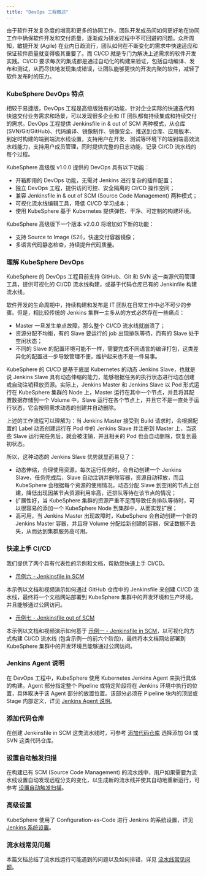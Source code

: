 ```yaml
---
title: "DevOps 工程概述"
---
```


由于软件开发复杂度的增高和更多的协同工作，团队开发成员间如何更好地在协同工作中确保软件开发和交付质量，逐渐成为研发过程中不可回避的问题。众所周知，敏捷开发 (Agile) 在业内日趋流行，团队如何在不断变化的需求中快速适应和保证软件质量就变得极其重要了。而 CI/CD 就是专门为解决上述需求的软件开发实践。CI/CD 要求每次的集成都是通过自动化的构建来验证，包括自动编译、发布和测试，从而尽快地发现集成错误，让团队能够更快的开发内聚的软件，减轻了软件发布时的压力。

### KubeSphere DevOps 特点

相较于易捷版，DevOps 工程是高级版独有的功能，针对企业实际的快速迭代和快速交付业务需求和场景，可以发现很多企业和 IT 团队都有持续集成和持续交付的需求。DevOps 工程提供 Jenkinsfile in & out of SCM 两种模式，从仓库 (SVN/Git/GitHub)、代码编译、镜像制作、镜像安全、推送到仓库、应用版本、到定时构建的端到端流水线设置，支持用户在开发、测试等环境下的端到端高效流水线能力，支持用户成员管理，同时提供完整的日志功能，记录 CI/CD 流水线的每个过程。


KubeSphere 高级版 v1.0.0 提供的 DevOps 具有以下功能：


- 开箱即用的 DevOps 功能，无需对 Jenkins 进行复杂的插件配置；
- 独立 DevOps 工程，提供访问可控、安全隔离的 CI/CD 操作空间；
- 兼容 Jenkinsfile in & out of SCM (Source Code Management) 两种模式；
- 可视化流水线编辑工具，降低 CI/CD 学习成本；
- 使用 KubeSphere 基于 Kubernetes 提供弹性、干净、可定制的构建环境。

KubeSphere 高级版下一个版本 v2.0.0 将增加如下新的功能：


- 支持 Source to Image (S2I)，快速交付容器镜像；
- 多语言代码静态检查，持续提升代码质量。

### 理解 KubeSphere DevOps

KubeSphere 的 DevOps 工程目前支持 GitHub、Git 和 SVN 这一类源代码管理工具，提供可视化的 CI/CD 流水线构建，或基于代码仓库已有的 Jenkinfile 构建流水线。

软件开发的生命周期中，持续构建和发布是 IT 团队在日常工作中必不可少的步骤。但是，相比较传统的 Jenkins 集群一主多从的方式必然存在一些痛点：

- Master 一旦发生单点故障，那么整个 CI/CD 流水线就崩溃了；
- 资源分配不均衡，有的 Slave 要运行的 job 出现排队等待，而有的 Slave 处于空闲状态；
- 不同的 Slave 的配置环境可能不一样，需要完成不同语言的编译打包，这类差异化的配置进一步导致管理不便，维护起来也不是一件易事。

KubeSphere 的 CI/CD 是基于底层 Kubernetes 的动态 Jenkins Slave，也就是说 Jenkins Slave 具有动态伸缩的能力，能够根据任务的执行状态进行动态创建或自动注销释放资源。实际上，Jenkins Master 和 Jenkins Slave 以 Pod 形式运行在 KubeSphere 集群的 Node 上，Master 运行在其中一个节点，并且将其配置数据存储到一个 Volume 中，Slave 运行在各个节点上，并且它不是一直处于运行状态，它会按照需求动态的创建并自动删除。

上述的工作流程可以理解为：当 Jenkins Master 接受到 Build 请求时，会根据配置的 Label 动态创建运行在 Pod 中的 Jenkins Slave 并注册到 Master 上，当这些 Slave 运行完任务后，就会被注销，并且相关的 Pod 也会自动删除，恢复到最初状态。

所以，这种动态的 Jenkins Slave 优势就显而易见了：

- 动态伸缩，合理使用资源，每次运行任务时，会自动创建一个 Jenkins Slave，任务完成后，Slave 自动注销并删除容器，资源自动释放，而且 KubeSphere 会根据每个资源的使用情况，动态分配 Slave 到空闲的节点上创建，降低出现因某节点资源利用率高，还排队等待在该节点的情况；
- 扩展性好，当 KubeSphere 集群的资源严重不足而导致任务排队等待时，可以很容易的添加一个 KubeSphere Node 到集群中，从而实现扩展；
- 高可用，当 Jenkins Master 出现故障时，KubeSphere 会自动创建一个新的 Jenkins Master 容器，并且将 Volume 分配给新创建的容器，保证数据不丢失，从而达到集群服务高可用。

### 快速上手 CI/CD

我们提供了两个具有代表性的示例和文档，帮助您快速上手 CI/CD。

- [示例六 - Jenkinsfile in SCM](../../quick-start/jenkinsfile-in-scm)

本示例以文档和视频演示如何通过 GitHub 仓库中的 Jenkinsfile 来创建 CI/CD 流水线，最终将一个文档网站部署到 KubeSphere 集群中的开发环境和生产环境，并且能够通过公网访问。

- [示例七 - Jenkinsfile out of SCM](../../quick-start/jenkinsfile-out-of-scm)

本示例以文档和视频演示如何基于 [示例一 - Jenkinsfile in SCM](../../quick-start/jenkinsfile-in-scm)，以可视化的方式构建 CI/CD 流水线 (包含示例一的前六个阶段)，最终将本文档网站部署到 KubeSphere 集群中的开发环境且能够通过公网访问。

### Jenkins Agent 说明

在 DevOps 工程中，KubeSphere 使用 Kubernetes Jenkins Agent 来执行具体的构建。Agent 部分指定整个 Pipeline 或特定阶段将在 Jenkins 环境中执行的位置，具体取决于该 Agent 部分的放置位置。该部分必须在 Pipeline 块内的顶层或 Stage 内部定义，详见 [Jenkins Agent 说明](../jenkins-agent)。

### 添加代码仓库

在创建 Jenkinsfile in SCM 这类流水线时，可参考 [添加代码仓库](../add-scm) 选择添加 Git 或 SVN 这类代码仓库。

### 设置自动触发扫描

在构建已有 SCM (Source Code Management) 的流水线中，用户如果需要为流水线设置自动发现远程分支的变化，以生成新的流水线并使其自动地重新运行，可参考 [设置自动触发扫描](../auto-trigger)。

### 高级设置

KubeSphere 使用了 Configuration-as-Code 进行 Jenkins 的系统设置，详见 [Jenkins 系统设置](../../devops/jenkins-setting)。

### 流水线常见问题

本篇文档总结了流水线运行可能遇到的问题以及如何排错，详见 [流水线常见问题](../devops-faq)。





